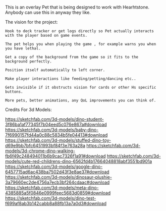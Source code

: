 This is an overlay Pet that is being designed to work with Hearhtstone. Anybody can use this in anyway they like.

 The vision for the project:

    Hook to deck tracker or get logs directly so Pet actually interacts with the player based on game events.

    The pet helps you when playing the game , for example warns you when you have lethal.

    Get a copy of the background from the game so it fits to the background perfectly.

    Position itself automatically to left corner.

    Make player interactions like feeding/petting/dancing etc..

    Gets invisible if it obstructs vision for cards or other Hs specific buttons.

    More pets, better animations, any QoL improvements you can think of.





Credits For 3d Models:

https://sketchfab.com/3d-models/dino-student-3f86ba1af77345f7b04eed5c076e867a#download
https://sketchfab.com/3d-models/baby-dino-7f6990157fd44a0c88c5834b5fe04413#download
https://sketchfab.com/3d-models/stuffed-dino-toy-d69e9bb7bfc6451993bf84f3e763a28a
https://sketchfab.com/3d-models/3d-chrome-dino-walking-fb6f49c248494011b6b9cac7326f1a91#download
https://sketchfab.com/3d-models/cute-red-childrens-dino-6562fd4b17664048818abf3551bd901a
https://sketchfab.com/3d-models/google-dino-6457715ad6ac438ba7502d43f3e8ae37#download
https://sketchfab.com/3d-models/dinosaur-plushie-3a79660ec2de4756a7ecb3bf264cdaac#download
https://sketchfab.com/3d-models/meta-dino-4385885a5f0846e0999feec5683d0859#download
https://sketchfab.com/3d-models/dino-test-f699af8ab3b142cabb8a88fb13a7a0d3#download
